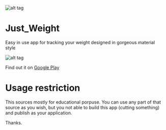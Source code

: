 ![alt tag](https://github.com/kidinov/Just_Weight/blob/master/publishing/banner.png)

# Just_Weight
Easy in use app for tracking your weight designed in gorgeous material style

![alt tag](https://github.com/kidinov/Just_Weight/blob/master/publishing/demo.gif)

Find out it on [Google Play](https://play.google.com/store/apps/details?id=org.kidinov.justweight)


# Usage restriction
This sources mostly for educational porpuse. You can use any part of that source as you wish, but you not able to build this app (cutting something) and publish as your application.

Thanks.


